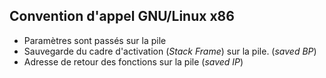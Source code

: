## Convention d'appel GNU/Linux x86

* Paramètres sont passés sur la pile
* Sauvegarde du cadre d'activation (*Stack Frame*) sur la pile. (*saved BP*)
* Adresse de retour des fonctions sur la pile (*saved IP*)

